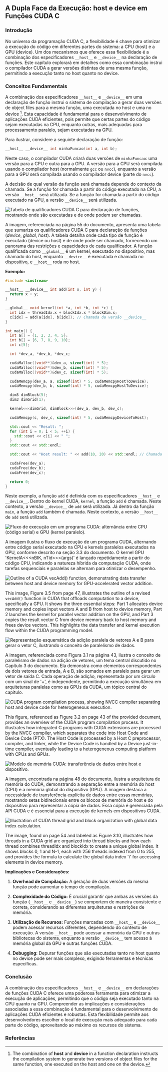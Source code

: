 ## A Dupla Face da Execução: __host__ e __device__ em Funções CUDA C

### Introdução

No universo da programação CUDA C, a flexibilidade é chave para otimizar a execução do código em diferentes partes do sistema: a CPU (host) e a GPU (device). Um dos mecanismos que oferece essa flexibilidade é a combinação dos especificadores `__host__` e `__device__` na declaração de funções. Este capítulo explorará em detalhes como essa combinação instrui o compilador CUDA a gerar versões distintas de uma mesma função, permitindo a execução tanto no host quanto no device.

### Conceitos Fundamentais

A combinação dos especificadores `__host__` e `__device__` em uma declaração de função instrui o sistema de compilação a gerar duas versões de object files para a mesma função, uma executada no host e uma no device [^1]. Esta capacidade é fundamental para o desenvolvimento de aplicações CUDA eficientes, pois permite que certas partes do código sejam executadas na CPU, enquanto outras, mais adequadas para processamento paralelo, sejam executadas na GPU.

Para ilustrar, considere a seguinte declaração de função:

```c++
__host__ __device__ int minhaFuncao(int a, int b);
```

Neste caso, o compilador CUDA criará duas versões de `minhaFuncao`: uma versão para a CPU e outra para a GPU. A versão para a CPU será compilada usando o compilador host (normalmente `gcc` ou `nvcc`), enquanto a versão para a GPU será compilada usando o compilador device (parte do `nvcc`).

A decisão de qual versão da função será chamada depende do contexto da chamada. Se a função for chamada a partir do código executado na CPU, a versão `__host__` será utilizada. Se a função for chamada a partir do código executado na GPU, a versão `__device__` será utilizada.

![Tabela de qualificadores CUDA C para declaração de funções, mostrando onde são executadas e de onde podem ser chamadas.](./../images/image1.jpg)

A imagem, referenciada na página 55 do documento, apresenta uma tabela que sumariza os qualificadores CUDA C para declaração de funções (_device_, _global_, _host_). A tabela detalha onde cada tipo de função é executado (device ou host) e de onde pode ser chamado, fornecendo um panorama das restrições e capacidades de cada qualificador. A função qualificada como `__global__` é um kernel, executado no dispositivo, mas chamado do host, enquanto `__device__` é executada e chamada no dispositivo, e `__host__` roda no host.

**Exemplo:**

```c++
#include <iostream>

__host__ __device__ int add(int x, int y) {
  return x + y;
}

__global__ void kernel(int *a, int *b, int *c) {
  int idx = threadIdx.x + blockIdx.x * blockDim.x;
  c[idx] = add(a[idx], b[idx]); // Chamada da versão __device__
}

int main() {
  int a[] = {1, 2, 3, 4, 5};
  int b[] = {6, 7, 8, 9, 10};
  int c[5];

  int *dev_a, *dev_b, *dev_c;

  cudaMalloc((void**)&dev_a, sizeof(int) * 5);
  cudaMalloc((void**)&dev_b, sizeof(int) * 5);
  cudaMalloc((void**)&dev_c, sizeof(int) * 5);

  cudaMemcpy(dev_a, a, sizeof(int) * 5, cudaMemcpyHostToDevice);
  cudaMemcpy(dev_b, b, sizeof(int) * 5, cudaMemcpyHostToDevice);

  dim3 dimBlock(5);
  dim3 dimGrid(1);

  kernel<<<dimGrid, dimBlock>>>(dev_a, dev_b, dev_c);

  cudaMemcpy(c, dev_c, sizeof(int) * 5, cudaMemcpyDeviceToHost);

  std::cout << "Result: ";
  for (int i = 0; i < 5; ++i) {
    std::cout << c[i] << " ";
  }
  std::cout << std::endl;

  std::cout << "Host result: " << add(10, 20) << std::endl; // Chamada da versão __host__

  cudaFree(dev_a);
  cudaFree(dev_b);
  cudaFree(dev_c);

  return 0;
}
```

Neste exemplo, a função `add` é definida com os especificadores `__host__` e `__device__`. Dentro do kernel CUDA, `kernel`, a função `add` é chamada. Neste contexto, a versão `__device__` de `add` será utilizada. Já dentro da função `main`, a função `add` também é chamada. Neste contexto, a versão `__host__` de `add` será utilizada.

![Fluxo de execução em um programa CUDA: alternância entre CPU (código serial) e GPU (kernel paralelo).](./../images/image2.jpg)

A imagem ilustra o fluxo de execução de um programa CUDA, alternando entre código serial executado na CPU e kernels paralelos executados na GPU, conforme descrito na seção 3.3 do documento. O kernel GPU 'KernelA<<<nBIK, nTid>>>(args)' é lançado repetidamente a partir do código CPU, indicando a natureza híbrida da computação CUDA, onde tarefas sequenciais e paralelas se alternam para otimizar o desempenho.

![Outline of a CUDA `vecAdd()` function, demonstrating data transfer between host and device memory for GPU-accelerated vector addition.](./../images/image3.jpg)

This image, Figure 3.5 from page 47, illustrates the outline of a revised `vecAdd()` function in CUDA that offloads computation to a device, specifically a GPU. It shows the three essential steps: Part 1 allocates device memory and copies input vectors A and B from host to device memory, Part 2 launches the kernel for parallel vector addition on the GPU, and Part 3 copies the result vector C from device memory back to host memory and frees device vectors. This highlights the data transfer and kernel execution flow within the CUDA programming model.

![Representação esquemática da adição paralela de vetores A e B para gerar o vetor C, ilustrando o conceito de paralelismo de dados.](./../images/image4.jpg)

A imagem, referenciada como Figura 3.1 na página 43, ilustra o conceito de paralelismo de dados na adição de vetores, um tema central discutido no Capítulo 3 do documento. Ela demonstra como elementos correspondentes de dois vetores de entrada, A e B, são somados em paralelo para gerar um vetor de saída C. Cada operação de adição, representada por um círculo com um sinal de '+', é independente, permitindo a execução simultânea em arquiteturas paralelas como as GPUs da CUDA, um tópico central do capítulo.

![CUDA program compilation process, showing NVCC compiler separating host and device code for heterogeneous execution.](./../images/image5.jpg)

This figure, referenced as Figure 3.2 on page 43 of the provided document, provides an overview of the CUDA program compilation process. It illustrates how integrated C programs with CUDA extensions are processed by the NVCC compiler, which separates the code into Host Code and Device Code (PTX). The Host Code is processed by a Host C preprocessor, compiler, and linker, while the Device Code is handled by a Device just-in-time compiler, eventually leading to a heterogeneous computing platform with CPUs and GPUs.

![Modelo de memória CUDA: transferência de dados entre host e dispositivo.](./../images/image6.jpg)

A imagem, encontrada na página 48 do documento, ilustra a arquitetura de memória do CUDA, demonstrando a separação entre a memória do host (CPU) e a memória global do dispositivo (GPU). A imagem destaca a necessidade de transferência explícita de dados entre essas memórias, mostrando setas bidirecionais entre os blocos de memória do host e do dispositivo para representar a cópia de dados. Essa cópia é gerenciada pela API CUDA e é essencial para a execução de kernels em dispositivos CUDA.

![Illustration of CUDA thread grid and block organization with global data index calculation.](./../images/image7.jpg)

The image, found on page 54 and labeled as Figure 3.10, illustrates how threads in a CUDA grid are organized into thread blocks and how each thread combines threadIdx and blockIdx to create a unique global index. It shows blocks 0, 1 and N-1, each with 256 threads indexed from 0 to 255, and provides the formula to calculate the global data index 'i' for accessing elements in device memory.

**Implicações e Considerações:**

1.  **Overhead de Compilação:** A geração de duas versões da mesma função pode aumentar o tempo de compilação.

2.  **Complexidade do Código:** É crucial garantir que ambas as versões da função (`__host__` e `__device__`) se comportem de maneira consistente e correta, considerando as diferentes arquiteturas e restrições de memória.

3.  **Utilização de Recursos:** Funções marcadas com `__host__` e `__device__` podem acessar recursos diferentes, dependendo do contexto de execução. A versão `__host__` pode acessar a memória da CPU e outras bibliotecas do sistema, enquanto a versão `__device__` tem acesso à memória global da GPU e outras funções CUDA.

4.  **Debugging:** Depurar funções que são executadas tanto no host quanto no device pode ser mais complexo, exigindo ferramentas e técnicas específicas.

### Conclusão

A combinação dos especificadores `__host__` e `__device__` em declarações de funções CUDA C oferece uma poderosa ferramenta para otimizar a execução de aplicações, permitindo que o código seja executado tanto na CPU quanto na GPU. Compreender as implicações e considerações associadas a essa combinação é fundamental para o desenvolvimento de aplicações CUDA eficientes e robustas. Esta flexibilidade permite aos desenvolvedores escolher o local de execução mais adequado para cada parte do código, aproveitando ao máximo os recursos do sistema.

### Referências

[^1]: The combination of __host__ and __device__ in a function declaration instructs the compilation system to generate two versions of object files for the same function, one executed on the host and one on the device.
<!-- END -->